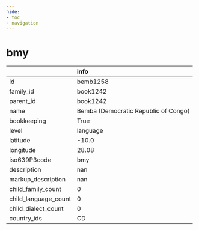 ```yaml
---
hide:
- toc
- navigation
---
```

# bmy
|                      | info                                 |
|:---------------------|:-------------------------------------|
| id                   | bemb1258                             |
| family_id            | book1242                             |
| parent_id            | book1242                             |
| name                 | Bemba (Democratic Republic of Congo) |
| bookkeeping          | True                                 |
| level                | language                             |
| latitude             | -10.0                                |
| longitude            | 28.08                                |
| iso639P3code         | bmy                                  |
| description          | nan                                  |
| markup_description   | nan                                  |
| child_family_count   | 0                                    |
| child_language_count | 0                                    |
| child_dialect_count  | 0                                    |
| country_ids          | CD                                   |